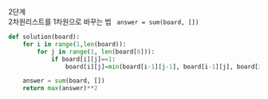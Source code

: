 2단계   
2차원리스트를 1차원으로 바꾸는 법 ``` answer = sum(board, [])```
```python
def solution(board):
    for i in range(1,len(board)):
        for j in range(1, len(board[0])):
            if board[i][j]==1:
                board[i][j]=min(board[i-1][j-1], board[i-1][j], board[i][j-1])+1

    answer = sum(board, [])
    return max(answer)**2
 ```
